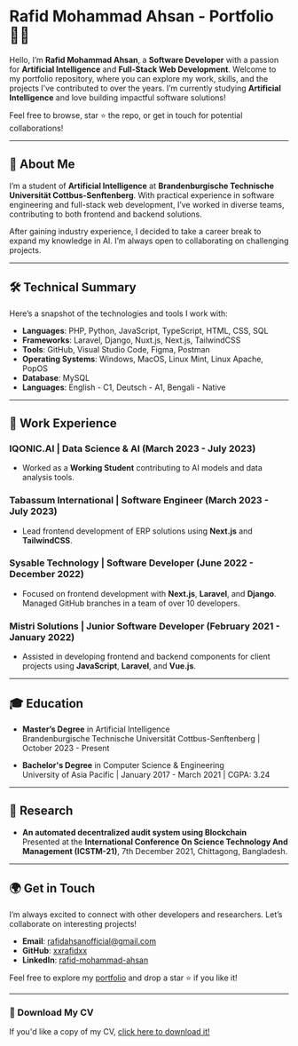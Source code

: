 # Rafid Mohammad Ahsan - Portfolio 👨‍💻

Hello, I’m **Rafid Mohammad Ahsan**, a **Software Developer** with a passion for **Artificial Intelligence** and **Full-Stack Web Development**. Welcome to my portfolio repository, where you can explore my work, skills, and the projects I’ve contributed to over the years. I’m currently studying **Artificial Intelligence** and love building impactful software solutions!

Feel free to browse, star ⭐ the repo, or get in touch for potential collaborations!

---

## 📜 About Me

I’m a student of **Artificial Intelligence** at **Brandenburgische Technische Universität Cottbus-Senftenberg**. With practical experience in software engineering and full-stack web development, I’ve worked in diverse teams, contributing to both frontend and backend solutions.

After gaining industry experience, I decided to take a career break to expand my knowledge in AI. I’m always open to collaborating on challenging projects.

---

## 🛠️ Technical Summary

Here’s a snapshot of the technologies and tools I work with:

- **Languages**: PHP, Python, JavaScript, TypeScript, HTML, CSS, SQL
- **Frameworks**: Laravel, Django, Nuxt.js, Next.js, TailwindCSS
- **Tools**: GitHub, Visual Studio Code, Figma, Postman
- **Operating Systems**: Windows, MacOS, Linux Mint, Linux Apache, PopOS
- **Database**: MySQL
- **Languages**: English - C1, Deutsch - A1, Bengali - Native

---

## 💼 Work Experience

### IQONIC.AI | Data Science & AI (March 2023 - July 2023)
- Worked as a **Working Student** contributing to AI models and data analysis tools.

### Tabassum International | Software Engineer (March 2023 - July 2023)
- Lead frontend development of ERP solutions using **Next.js** and **TailwindCSS**.

### Sysable Technology | Software Developer (June 2022 - December 2022)
- Focused on frontend development with **Next.js**, **Laravel**, and **Django**. Managed GitHub branches in a team of over 10 developers.

### Mistri Solutions | Junior Software Developer (February 2021 - January 2022)
- Assisted in developing frontend and backend components for client projects using **JavaScript**, **Laravel**, and **Vue.js**.

---

## 🎓 Education

- **Master’s Degree** in Artificial Intelligence  
  Brandenburgische Technische Universität Cottbus-Senftenberg | October 2023 - Present

- **Bachelor's Degree** in Computer Science & Engineering  
  University of Asia Pacific | January 2017 - March 2021 | CGPA: 3.24

---

## 🧪 Research

- **An automated decentralized audit system using Blockchain**  
  Presented at the **International Conference On Science Technology And Management (ICSTM-21)**, 7th December 2021, Chittagong, Bangladesh.

---

## 🌍 Get in Touch

I’m always excited to connect with other developers and researchers. Let’s collaborate on interesting projects!

- **Email**: [rafidahsanofficial@gmail.com](mailto:rafidahsanofficial@gmail.com)
- **GitHub**: [xxrafidxx](https://www.github.com/xxrafidxx)
- **LinkedIn**: [rafid-mohammad-ahsan](https://www.linkedin.com/in/rafid-mohammad-ahsan-86503121a/)

Feel free to explore my [portfolio](https://github.com/xxrafidxx/portfolio) and drop a star ⭐ if you like it!

---

### 📄 Download My CV

If you'd like a copy of my CV, [click here to download it!](/public/CV.pdf)
